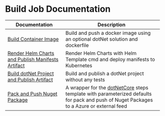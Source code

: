 # Build Job Documentation

| Documentation                                                                | Description                                                                                                                                                      |
| ---------------------------------------------------------------------------- | ---------------------------------------------------------------------------------------------------------------------------------------------------------------- |
| [Build Container Image](./build/containerImage.md)                           | Build and push a docker image using an optional dotNet solution and dockerfile                                                                                   |
| [Render Helm Charts and Publish Manifests Artifact](./build/helmTemplate.md) | Render Helm Charts with Helm Template cmd and deploy manifests to Kubernetes                                                                                     |
| [Build dotNet Project and Publish Artifact](./build/dotNetCore.md)           | Build and publish a dotNet project without any tests                                                                                                             |
| [Pack and Push Nuget Package](./build/nugetPackage.md)                       | A wrapper for the [dotNetCore](./build/dotNetCore.md) steps template with parameterized defaults for pack and push of Nuget Packages to a Azure or external feed |
